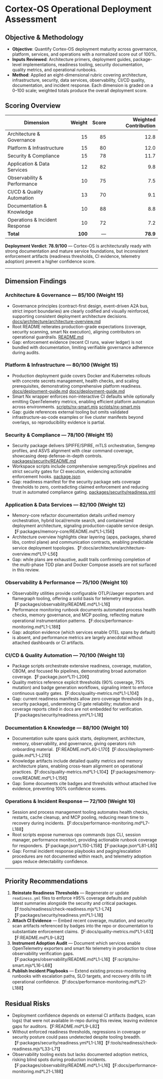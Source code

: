 # Cortex-OS Operational Deployment Assessment

## Objective & Methodology
- **Objective**: Quantify Cortex-OS deployment maturity across governance, platform, services, and operations with a normalized score out of 100%.
- **Inputs Reviewed**: Architecture primers, deployment guides, package-level implementations, readiness tooling, security documentation, quality metrics, and operational runbooks.
- **Method**: Applied an eight-dimensional rubric covering architecture, infrastructure, security, data services, observability, CI/CD quality, documentation, and incident response. Each dimension is graded on a 0–100 scale; weighted totals produce the overall deployment score.

## Scoring Overview
| Dimension | Weight | Score | Weighted Contribution |
|-----------|-------:|------:|----------------------:|
| Architecture & Governance | 15 | 85 | 12.8 |
| Platform & Infrastructure | 15 | 80 | 12.0 |
| Security & Compliance | 15 | 78 | 11.7 |
| Application & Data Services | 12 | 82 | 9.8 |
| Observability & Performance | 10 | 75 | 7.5 |
| CI/CD & Quality Automation | 13 | 70 | 9.1 |
| Documentation & Knowledge | 10 | 88 | 8.8 |
| Operations & Incident Response | 10 | 72 | 7.2 |
**Total** | **100** | — | **78.9** |

**Deployment Verdict**: **78.9/100** — Cortex-OS is architecturally ready with strong documentation and mature service foundations, but inconsistent enforcement artifacts (readiness thresholds, CI evidence, telemetry adoption) prevent a higher confidence score.

---

## Dimension Findings

### Architecture & Governance — 85/100 (Weight 15)
- Governance principles (contract-first design, event-driven A2A bus, strict import boundaries) are clearly codified and visually reinforced, supporting consistent deployment architecture decisions. [docs/architecture/architecture-overview.md](docs/architecture/architecture-overview.md#L8-L86)
- Root README reiterates production-grade expectations (coverage, security scanning, smart Nx execution), aligning contributors on operational guardrails. [README.md](README.md#L40-L170)
- Gap: enforcement evidence (recent CI runs, waiver ledger) is not bundled with documentation, limiting verifiable governance adherence during audits.

### Platform & Infrastructure — 80/100 (Weight 15)
- Production deployment guide covers Docker and Kubernetes rollouts with concrete secrets management, health checks, and scaling prerequisites, demonstrating comprehensive platform readiness. [docs/deployment-guide.md](docs/deployment-guide.md#L1-L115) [docs/deployment-guide.md](docs/deployment-guide.md#L116-L210)
- Smart Nx wrapper enforces non-interactive CI defaults while optionally emitting OpenTelemetry metrics, enabling efficient platform automation across environments. [scripts/nx-smart.mjs](scripts/nx-smart.mjs#L1-L120) [scripts/nx-smart.mjs](scripts/nx-smart.mjs#L16-L68)
- Gap: guide references external tooling but omits validated infrastructure-as-code examples or live cluster manifests beyond overlays, so reproducibility evidence is partial.

### Security & Compliance — 78/100 (Weight 15)
- Security package delivers SPIFFE/SPIRE, mTLS orchestration, Semgrep profiles, and ASVS alignment with clear command coverage, showcasing deep defense-in-depth controls. [packages/security/README.md](packages/security/README.md#L1-L146)
- Workspace scripts include comprehensive semgrep/Snyk pipelines and strict security gates for CI execution, evidencing actionable enforcement hooks. [package.json](package.json#L138-L170)
- Gap: readiness manifest for the security package sets coverage thresholds to zero, contradicting claimed enforcement and reducing trust in automated compliance gating. [packages/security/readiness.yml](packages/security/readiness.yml#L1-L18)

### Application & Data Services — 82/100 (Weight 12)
- Memory-core refactor documentation details unified memory orchestration, hybrid local/remote search, and containerized deployment architecture, signaling production-capable service design.【F:packages/memory-core/README.md†L1-L156】
- Architecture overview highlights clear layering (apps, packages, shared libs, control plane) and communication contracts, enabling predictable service deployment topologies.【F:docs/architecture/architecture-overview.md†L17-L56】
- Gap: while plans are exhaustive, audit trails confirming completion of the multi-phase TDD plan and Docker Compose assets are not surfaced in this review.

### Observability & Performance — 75/100 (Weight 10)
- Observability utilities provide configurable OTLP/Jaeger exporters and flamegraph tooling, offering a solid basis for telemetry integration.【F:packages/observability/README.md†L1-L16】
- Performance monitoring runbook documents automated process health checks, memory governance, and MCP pooling, reflecting mature operational instrumentation patterns.【F:docs/performance-monitoring.md†L1-L188】
- Gap: adoption evidence (which services enable OTEL spans by default) is absent, and performance metrics are largely anecdotal without attached dashboards or CI artifacts.

### CI/CD & Quality Automation — 70/100 (Weight 13)
- Package scripts orchestrate extensive readiness, coverage, mutation, CBOM, and focused Nx pipelines, demonstrating broad automation coverage.【F:package.json†L11-L206】
- Quality metrics reference explicit thresholds (90% coverage, 75% mutation) and badge generation workflows, signaling intent to enforce continuous quality gates.【F:docs/quality-metrics.md†L1-L104】
- Gap: current readiness manifests allow zero coverage thresholds (e.g., security package), undermining CI gate reliability; mutation and coverage reports cited in docs are not embedded for verification.【F:packages/security/readiness.yml†L1-L18】

### Documentation & Knowledge — 88/100 (Weight 10)
- Documentation suite spans quick starts, deployment, architecture, memory, observability, and governance, giving operators rich onboarding material.【F:README.md†L40-L170】【F:docs/deployment-guide.md†L1-L210】
- Knowledge artifacts include detailed quality metrics and memory architecture plans, enabling cross-team alignment on operational practices.【F:docs/quality-metrics.md†L1-L104】【F:packages/memory-core/README.md†L1-L156】
- Gap: Some documents cite badges and thresholds without attached live evidence, preventing 100% confidence scores.

### Operations & Incident Response — 72/100 (Weight 10)
- Session and process management tooling automates health checks, restarts, cache cleanup, and MCP pooling, reducing mean time to recovery during incidents.【F:docs/performance-monitoring.md†L7-L188】
- Root scripts expose numerous ops commands (ops CLI, session manager, performance monitor), providing actionable runbook coverage for responders.【F:package.json†L150-L158】【F:package.json†L81-L85】
- Gap: Formal incident response playbooks and paging/escalation procedures are not documented within reach, and telemetry adoption gaps reduce detectability confidence.

---

## Priority Recommendations
1. **Reinstate Readiness Thresholds** — Regenerate or update `readiness.yml` files to enforce ≥95% coverage defaults and publish latest summaries alongside the security and critical packages.【F:tools/readiness/check-readiness.mjs†L1-L74】【F:packages/security/readiness.yml†L1-L18】
2. **Attach CI Evidence** — Embed recent coverage, mutation, and security scan artifacts referenced by badges into the repo or documentation to substantiate enforcement claims.【F:docs/quality-metrics.md†L1-L63】【F:README.md†L9-L82】
3. **Instrument Adoption Audit** — Document which services enable OpenTelemetry exporters and smart Nx telemetry in production to close observability verification gaps.【F:packages/observability/README.md†L1-L16】【F:scripts/nx-smart.mjs†L16-L68】
4. **Publish Incident Playbooks** — Extend existing process-monitoring runbooks with escalation paths, SLO targets, and recovery drills to lift operational confidence.【F:docs/performance-monitoring.md†L21-L188】

## Residual Risks
- Deployment confidence depends on external CI artifacts (badges, scan logs) that were not available in-repo during this review, leaving evidence gaps for auditors.【F:README.md†L9-L82】
- Without enforced readiness thresholds, regressions in coverage or security posture could pass undetected despite tooling breadth.【F:packages/security/readiness.yml†L1-L18】【F:tools/readiness/check-readiness.mjs†L33-L71】
- Observability tooling exists but lacks documented adoption metrics, risking blind spots during production incidents.【F:packages/observability/README.md†L1-L16】【F:docs/performance-monitoring.md†L21-L188】

